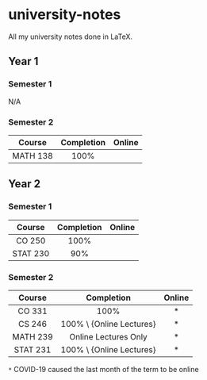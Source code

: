# university-notes
All my university notes done in LaTeX.

## Year 1
### Semester 1
N/A

### Semester 2
|  Course  | Completion | Online |
| :------: | :--------: | :----: |
| MATH 138 |    100%    |        |

## Year 2
### Semester 1
|  Course  | Completion | Online |
| :------: | :--------: | :----: |
|  CO 250  |    100%    |        |
| STAT 230 |    90%     |        |

### Semester 2
|  Course  |        Completion        | Online |
| :------: | :----------------------: | :----: |
|  CO 331  |           100%           |   *    |
|  CS 246  | 100% \ {Online Lectures} |   *    |
| MATH 239 |   Online Lectures Only   |   *    |
| STAT 231 | 100% \ {Online Lectures} |   *    |

`*` COVID-19 caused the last month of the term to be online
